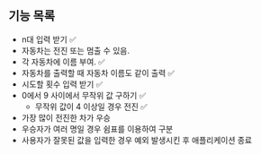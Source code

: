 ## 기능 목록

- n대 입력 받기 ✅
- 자동차는 전진 또는 멈출 수 있음.
- 각 자동차에 이름 부여. ✅
- 자동차를 출력할 때 자동차 이름도 같이 출력 ✅
- 시도할 횟수 입력 받기 ✅
- 0에서 9 사이에서 무작위 값 구하기 ✅
  - 무작위 값이 4 이상일 경우 전진 ✅
- 가장 많이 전진한 차가 우승
- 우승자가 여러 명일 경우 쉼표를 이용하여 구분
- 사용자가 잘못된 값을 입력한 경우 예외 발생시킨 후 애플리케이션 종료
